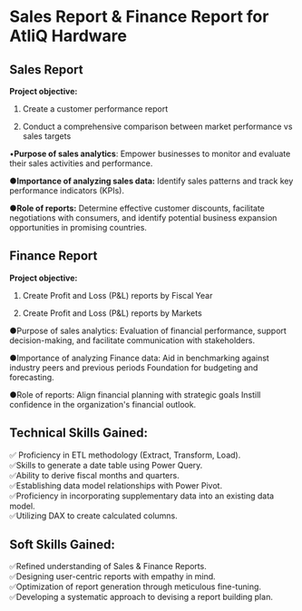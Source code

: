 # Sales Report & Finance Report for AtliQ Hardware     

##  Sales Report
**Project objective:**

1. Create a customer performance report

2. Conduct a comprehensive comparison between market performance vs sales targets

 •**Purpose of sales analytics**: Empower businesses to monitor and evaluate their sales activities and performance.

●**Importance of analyzing sales data:** Identify sales patterns and track key performance indicators (KPIs).

●**Role of reports:** Determine effective customer discounts, facilitate negotiations with consumers, and identify potential business expansion opportunities in promising countries.

##  Finance Report
**Project objective:**

1. Create Profit and Loss (P&L) reports by Fiscal Year

2. Create Profit and Loss (P&L) reports by Markets

●Purpose of sales analytics: Evaluation of financial performance, support decision-making, and facilitate communication with stakeholders.

●Importance of analyzing Finance data: Aid in benchmarking against industry peers and previous periods Foundation for budgeting and forecasting.

●Role of reports: Align financial planning with strategic goals Instill confidence in the organization's financial outlook.

##  Technical Skills Gained:
✅️ Proficiency in ETL methodology (Extract, Transform, Load).                              
✅️Skills to generate a date table using Power Query.                                  
✅️Ability to derive fiscal months and quarters.                                     
✅️Establishing data model relationships with Power Pivot.                                    
✅️Proficiency in incorporating supplementary data into an existing data model.              
✅️Utilizing DAX to create calculated columns.

##  Soft Skills Gained:
✅️Refined understanding of Sales & Finance Reports.                                        
✅️Designing user-centric reports with empathy in mind.                                 
✅️Optimization of report generation through meticulous fine-tuning.                         
✅️Developing a systematic approach to devising a report building plan.
